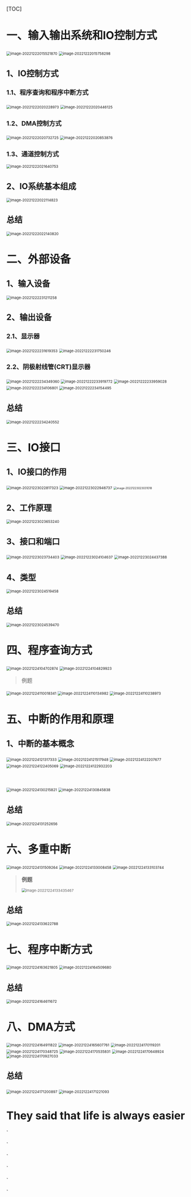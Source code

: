 [TOC]



# 一、输入输出系统和IO控制方式

<img src="(计算机组成原理-输入输出系统).assets/image-20221222015521870.png" alt="image-20221222015521870" style="zoom:67%;" /> 

<img src="(计算机组成原理-输入输出系统).assets/image-20221222015758298.png" alt="image-20221222015758298" style="zoom:67%;" /> 



## 1、IO控制方式

### 1.1、程序查询和程序中断方式

<img src="(计算机组成原理-输入输出系统).assets/image-20221222020228973.png" alt="image-20221222020228973" style="zoom:67%;" /> 

<img src="(计算机组成原理-输入输出系统).assets/image-20221222020446125.png" alt="image-20221222020446125" style="zoom:67%;" /> 



### 1.2、DMA控制方式

<img src="(计算机组成原理-输入输出系统).assets/image-20221222020732725.png" alt="image-20221222020732725" style="zoom:67%;" />  

<img src="(计算机组成原理-输入输出系统).assets/image-20221222020853876.png" alt="image-20221222020853876" style="zoom:67%;" /> 





### 1.3、通道控制方式

<img src="(计算机组成原理-输入输出系统).assets/image-20221222021640753.png" alt="image-20221222021640753" style="zoom:67%;" /> 





## 2、IO系统基本组成

<img src="(计算机组成原理-输入输出系统).assets/image-20221222022114823.png" alt="image-20221222022114823" style="zoom:67%;" /> 









## 总结

<img src="(计算机组成原理-输入输出系统).assets/image-20221222022140820.png" alt="image-20221222022140820" style="zoom:67%;" /> 







# 二、外部设备

## 1、输入设备

<img src="(计算机组成原理-输入输出系统).assets/image-20221222231211258.png" alt="image-20221222231211258" style="zoom:67%;" /> 

 

## 2、输出设备

### 2.1、显示器

<img src="(计算机组成原理-输入输出系统).assets/image-20221222231619353.png" alt="image-20221222231619353" style="zoom:67%;" /> 

<img src="(计算机组成原理-输入输出系统).assets/image-20221222231750246.png" alt="image-20221222231750246" style="zoom:67%;" /> 



### 2.2、阴极射线管(CRT)显示器

<img src="(计算机组成原理-输入输出系统).assets/image-20221222234349360.png" alt="image-20221222234349360" style="zoom:67%;" /> 

<img src="(计算机组成原理-输入输出系统).assets/image-20221222233919772.png" alt="image-20221222233919772" style="zoom:67%;" /> 

<img src="(计算机组成原理-输入输出系统).assets/image-20221222233959028.png" alt="image-20221222233959028" style="zoom:67%;" /> 

<img src="(计算机组成原理-输入输出系统).assets/image-20221222234106801.png" alt="image-20221222234106801" style="zoom:67%;" /> 

<img src="(计算机组成原理-输入输出系统).assets/image-20221222234154495.png" alt="image-20221222234154495" style="zoom:67%;" />  



## 总结

<img src="(计算机组成原理-输入输出系统).assets/image-20221222234240552.png" alt="image-20221222234240552" style="zoom:67%;" /> 













# 三、IO接口

## 1、IO接口的作用

<img src="(计算机组成原理-输入输出系统).assets/image-20221223022817323.png" alt="image-20221223022817323" style="zoom:67%;" /> 

<img src="(计算机组成原理-输入输出系统).assets/image-20221223022946737.png" alt="image-20221223022946737" style="zoom:67%;" /> 

<img src="(计算机组成原理-输入输出系统).assets/image-20221223023031018.png" alt="image-20221223023031018" style="zoom:50%;" /> 





## 2、工作原理

<img src="(计算机组成原理-输入输出系统).assets/image-20221223023653240.png" alt="image-20221223023653240" style="zoom:67%;" /> 





## 3、接口和端口

<img src="(计算机组成原理-输入输出系统).assets/image-20221223023734403.png" alt="image-20221223023734403" style="zoom:67%;" /> 	

<img src="(计算机组成原理-输入输出系统).assets/image-20221223024104637.png" alt="image-20221223024104637" style="zoom:67%;" /> 

<img src="(计算机组成原理-输入输出系统).assets/image-20221223024437388.png" alt="image-20221223024437388" style="zoom:67%;" /> 



## 4、类型

<img src="(计算机组成原理-输入输出系统).assets/image-20221223024519458.png" alt="image-20221223024519458" style="zoom:67%;" /> 





## 总结

<img src="(计算机组成原理-输入输出系统).assets/image-20221223024539470.png" alt="image-20221223024539470" style="zoom:67%;" /> 







# 四、程序查询方式

<img src="(计算机组成原理-输入输出系统).assets/image-20221224104702874.png" alt="image-20221224104702874" style="zoom:67%;" /> 

<img src="(计算机组成原理-输入输出系统).assets/image-20221224104829923.png" alt="image-20221224104829923" style="zoom:67%;" /> 

> 例题

<img src="(计算机组成原理-输入输出系统).assets/image-20221224110018341.png" alt="image-20221224110018341" style="zoom:67%;" /> 

<img src="(计算机组成原理-输入输出系统).assets/image-20221224110134982.png" alt="image-20221224110134982" style="zoom:67%;" /> 





<img src="(计算机组成原理-输入输出系统).assets/image-20221224110238973.png" alt="image-20221224110238973" style="zoom:67%;" /> 







# 五、中断的作用和原理

## 1、中断的基本概念

<img src="(计算机组成原理-输入输出系统).assets/image-20221224121317333.png" alt="image-20221224121317333" style="zoom:67%;" /> 

<img src="(计算机组成原理-输入输出系统).assets/image-20221224121517948.png" alt="image-20221224121517948" style="zoom:67%;" />

 

<img src="(计算机组成原理-输入输出系统).assets/image-20221224122207677.png" alt="image-20221224122207677" style="zoom:67%;" /> 





<img src="(计算机组成原理-输入输出系统).assets/image-20221224122405069.png" alt="image-20221224122405069" style="zoom:67%;" /> 



<img src="(计算机组成原理-输入输出系统).assets/image-20221224122932203.png" alt="image-20221224122932203" style="zoom:67%;" />  

​	

<img src="(计算机组成原理-输入输出系统).assets/image-20221224130215821.png" alt="image-20221224130215821" style="zoom:67%;" /> 



<img src="(计算机组成原理-输入输出系统).assets/image-20221224130845838.png" alt="image-20221224130845838" style="zoom:67%;" /> 









## 总结

<img src="(计算机组成原理-输入输出系统).assets/image-20221224131252656.png" alt="image-20221224131252656" style="zoom:67%;" />  







# 六、多重中断

<img src="(计算机组成原理-输入输出系统).assets/image-20221224131509264.png" alt="image-20221224131509264" style="zoom:67%;" /> 

<img src="(计算机组成原理-输入输出系统).assets/image-20221224133008458.png" alt="image-20221224133008458" style="zoom:67%;" /> 

<img src="(计算机组成原理-输入输出系统).assets/image-20221224133103744.png" alt="image-20221224133103744" style="zoom:67%;" /> 



> **例题**
>
> <img src="(计算机组成原理-输入输出系统).assets/image-20221224133435467.png" alt="image-20221224133435467" style="zoom:67%;" /> 





## 总结

<img src="(计算机组成原理-输入输出系统).assets/image-20221224133622788.png" alt="image-20221224133622788" style="zoom:67%;" /> 













# 七、程序中断方式

<img src="(计算机组成原理-输入输出系统).assets/image-20221224163621805.png" alt="image-20221224163621805" style="zoom:67%;" /> 

<img src="(计算机组成原理-输入输出系统).assets/image-20221224164509680.png" alt="image-20221224164509680" style="zoom:67%;" /> 





## 总结

<img src="(计算机组成原理-输入输出系统).assets/image-20221224164611672.png" alt="image-20221224164611672" style="zoom:67%;" /> 









# 八、DMA方式

<img src="(计算机组成原理-输入输出系统).assets/image-20221224164911822.png" alt="image-20221224164911822" style="zoom:67%;" /> 



<img src="(计算机组成原理-输入输出系统).assets/image-20221224165607761.png" alt="image-20221224165607761" style="zoom:67%;" /> 



<img src="(计算机组成原理-输入输出系统).assets/image-20221224170119201.png" alt="image-20221224170119201" style="zoom:67%;" /> 



<img src="(计算机组成原理-输入输出系统).assets/image-20221224170348725.png" alt="image-20221224170348725" style="zoom:67%;" /> 



<img src="(计算机组成原理-输入输出系统).assets/image-20221224170535831.png" alt="image-20221224170535831" style="zoom:67%;" /> 



<img src="(计算机组成原理-输入输出系统).assets/image-20221224170648924.png" alt="image-20221224170648924" style="zoom:67%;" /> 



<img src="(计算机组成原理-输入输出系统).assets/image-20221224170927033.png" alt="image-20221224170927033" style="zoom:67%;" /> 



## 总结

<img src="(计算机组成原理-输入输出系统).assets/image-20221224171200897.png" alt="image-20221224171200897" style="zoom:67%;" /> 

<img src="(计算机组成原理-输入输出系统).assets/image-20221224171221093.png" alt="image-20221224171221093" style="zoom:67%;" /> 





#  They said that life is always easier



`

`

`

`

`

`

